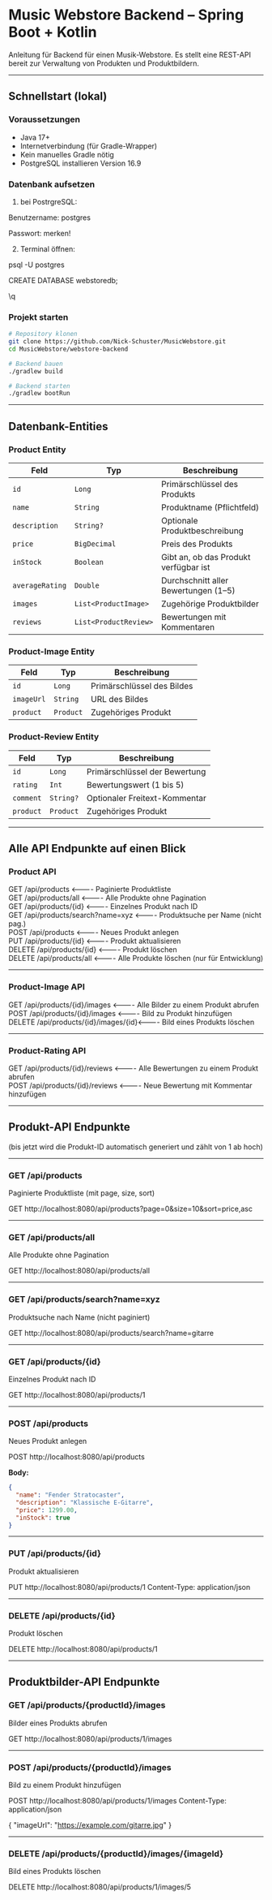 # Music Webstore Backend – Spring Boot + Kotlin

Anleitung für Backend für einen Musik-Webstore. Es stellt eine REST-API bereit zur Verwaltung von Produkten und Produktbildern.  


---

## Schnellstart (lokal)

### Voraussetzungen

- Java 17+
- Internetverbindung (für Gradle-Wrapper)
- Kein manuelles Gradle nötig 
- PostgreSQL installieren Version 16.9

### Datenbank aufsetzen

1. bei PostrgreSQL:

Benutzername: postgres

Passwort: merken!

2. Terminal öffnen:

psql -U postgres

CREATE DATABASE webstoredb;

\q


### Projekt starten

```bash
# Repository klonen
git clone https://github.com/Nick-Schuster/MusicWebstore.git
cd MusicWebstore/webstore-backend

# Backend bauen
./gradlew build

# Backend starten
./gradlew bootRun 
 ```
---
## Datenbank-Entities

### Product Entity
| Feld            | Typ                   | Beschreibung                          |
| --------------- | --------------------- | ------------------------------------- |
| `id`            | `Long`                | Primärschlüssel des Produkts          |
| `name`          | `String`              | Produktname (Pflichtfeld)             |
| `description`   | `String?`             | Optionale Produktbeschreibung         |
| `price`         | `BigDecimal`          | Preis des Produkts                    |
| `inStock`       | `Boolean`             | Gibt an, ob das Produkt verfügbar ist |
| `averageRating` | `Double`              | Durchschnitt aller Bewertungen (1–5)  |
| `images`        | `List<ProductImage>`  | Zugehörige Produktbilder              |
| `reviews`       | `List<ProductReview>` | Bewertungen mit Kommentaren           |

### Product-Image Entity
| Feld       | Typ       | Beschreibung               |
| ---------- | --------- | -------------------------- |
| `id`       | `Long`    | Primärschlüssel des Bildes |
| `imageUrl` | `String`  | URL des Bildes             |
| `product`  | `Product` | Zugehöriges Produkt        |

### Product-Review Entity

| Feld      | Typ       | Beschreibung                  |
| --------- | --------- | ----------------------------- |
| `id`      | `Long`    | Primärschlüssel der Bewertung |
| `rating`  | `Int`     | Bewertungswert (1 bis 5)      |
| `comment` | `String?` | Optionaler Freitext-Kommentar |
| `product` | `Product` | Zugehöriges Produkt           |


---
## Alle API Endpunkte auf einen Blick

### Product API
GET     /api/products         <----         Paginierte Produktliste  
GET     /api/products/all     <----         Alle Produkte ohne Pagination  
GET     /api/products/{id}    <----          Einzelnes Produkt nach ID  
GET     /api/products/search?name=xyz <----  Produktsuche per Name (nicht pag.)  
POST    /api/products             <----      Neues Produkt anlegen  
PUT     /api/products/{id}        <----      Produkt aktualisieren  
DELETE  /api/products/{id}        <----     Produkt löschen  
DELETE  /api/products/all         <----      Alle Produkte löschen (nur für Entwicklung)

---

### Product-Image API
GET     /api/products/{id}/images     <----  Alle Bilder zu einem Produkt abrufen  
POST    /api/products/{id}/images     <----  Bild zu Produkt hinzufügen  
DELETE  /api/products/{id}/images/{id}<----  Bild eines Produkts löschen

---

### Product-Rating API
GET     /api/products/{id}/reviews    <----  Alle Bewertungen zu einem Produkt abrufen  
POST    /api/products/{id}/reviews    <----  Neue Bewertung mit Kommentar hinzufügen

---

## Produkt-API Endpunkte

(bis jetzt wird die Produkt-ID automatisch generiert und zählt von 1 ab hoch)


---

### GET /api/products
Paginierte Produktliste (mit page, size, sort)

GET http://localhost:8080/api/products?page=0&size=10&sort=price,asc

---

### GET /api/products/all
Alle Produkte ohne Pagination

GET http://localhost:8080/api/products/all

---

### GET /api/products/search?name=xyz
Produktsuche nach Name (nicht paginiert)

GET http://localhost:8080/api/products/search?name=gitarre

---

### GET /api/products/{id}
Einzelnes Produkt nach ID

GET http://localhost:8080/api/products/1

---

### POST /api/products
Neues Produkt anlegen

POST http://localhost:8080/api/products

**Body:**
```json
{
  "name": "Fender Stratocaster",
  "description": "Klassische E-Gitarre",
  "price": 1299.00,
  "inStock": true
}
```

---

### PUT /api/products/{id}
Produkt aktualisieren

PUT http://localhost:8080/api/products/1
Content-Type: application/json

---

### DELETE /api/products/{id}
Produkt löschen

DELETE http://localhost:8080/api/products/1


---

## Produktbilder-API Endpunkte

### GET /api/products/{productId}/images
Bilder eines Produkts abrufen

GET http://localhost:8080/api/products/1/images


---

### POST /api/products/{productId}/images
Bild zu einem Produkt hinzufügen

POST http://localhost:8080/api/products/1/images
Content-Type: application/json

{
"imageUrl": "https://example.com/gitarre.jpg"
}

---

### DELETE /api/products/{productId}/images/{imageId}
Bild eines Produkts löschen

DELETE http://localhost:8080/api/products/1/images/5

 
